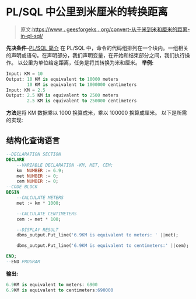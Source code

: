 # PL/SQL 中公里到米厘米的转换距离

> 原文:[https://www . geesforgeks . org/convert-从千米到米和厘米的距离-in-pl-sql/](https://www.geeksforgeeks.org/convert-distance-from-km-to-meters-and-centimeters-in-pl-sql/)

**先决条件**–[PL/SQL 简介](https://www.geeksforgeeks.org/plsql-introduction/)
在 PL/SQL 中，命令的代码组排列在一个块内。一组相关的声明或语句。在声明部分，我们声明变量，在开始和结束部分之间，我们执行操作。
以公里为单位给定距离，任务是将其转换为米和厘米。
**举例:**

```sql
Input: KM = 10
Output: 10 KM is equivalent to 10000 meters
        10 KM is equivalent to 1000000 centimeters
Input: KM = 2.5
Output: 2.5 KM is equivalent to 2500 meters
        2.5 KM is equivalent to 250000 centimeters
```

**方法**是将 KM 数据乘以 1000 换算成米，乘以 100000 换算成厘米。
以下是所需的实现:

## 结构化查询语言

```sql
--DECLARATION SECTION 
DECLARE
    --VARIABLE DECLARATION -KM, MET, CEM;
    km  NUMBER := 6.9;
    met NUMBER := 0;
    cem NUMBER := 0;
--CODE BLOCK 
BEGIN
    --CALCULATE METERS
    met := km * 1000;

    --CALCULATE CENTIMETERS
    cem := met * 100;

    --DISPLAY RESULT  
    dbms_output.Put_line('6.9KM is equivalent to meters: ' ||met);

    dbms_output.Put_line('6.9KM is equivalent to centimeters:' ||cem);

END;
--END PROGRAM
```

**输出:**

```sql
6.9KM is equivalent to meters: 6900
6.9KM is equivalent to centimeters:690000
```